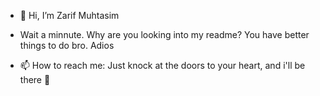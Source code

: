 - 👋 Hi, I’m Zarif Muhtasim
- Wait a minnute. Why are you looking into my readme? You have better things to do bro. Adios

- 📫 How to reach me: Just knock at the doors to your heart, and i'll be there 🥺
